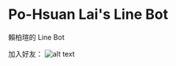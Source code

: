 Po-Hsuan Lai's Line Bot
=================================
賴柏瑄的 Line Bot

加入好友：
![alt text](https://imgur.com/qY4LYBs)